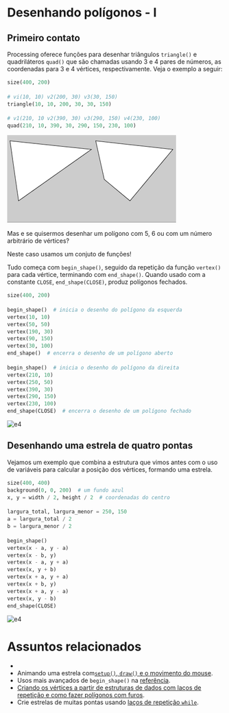 # Desenhando polígonos - I

## Primeiro contato

<!-- para o thumbnail do sumário
![](assets/estrela_4_pontas.png) 
-->

Processing oferece funções para desenhar triângulos `triangle()` e quadriláteros `quad()` que são chamadas usando 3 e 4 pares de números, as coordenadas para 3 e 4 vértices, respectivamente. Veja o exemplo a seguir:

<!-- editor-pyp5js -->
```python
size(400, 200)

# vi(10, 10) v2(200, 30) v3(30, 150)
triangle(10, 10, 200, 30, 30, 150)

# v1(210, 10 v2(390, 30) v3(290, 150) v4(230, 100)
quad(210, 10, 390, 30, 290, 150, 230, 100)
```

![](assets/triangle_quad.png)

Mas e se quisermos desenhar um polígono com 5, 6 ou com um número arbitrário de vértices?

Neste caso usamos um conjuto de funções!

Tudo começa com `begin_shape()`, seguido da repetição da função `vertex()` para cada vértice, terminando com `end_shape()`. Quando usado com a constante `CLOSE`, `end_shape(CLOSE)`, produz polígonos fechados.


<!-- editor-pyp5js -->
```python
size(400, 200)

begin_shape()  # inicia o desenho do polígono da esquerda
vertex(10, 10)
vertex(50, 50)
vertex(190, 30)
vertex(90, 150)
vertex(30, 100)
end_shape()  # encerra o desenho de um polígono aberto

begin_shape()  # inicia o desenho do polígono da direita
vertex(210, 10)
vertex(250, 50)
vertex(390, 30)
vertex(290, 150)
vertex(230, 100)
end_shape(CLOSE)  # encerra o desenho de um polígono fechado
```

![e4](assets/beginShape_endShape.png)

## Desenhando uma estrela de quatro pontas

Vejamos um exemplo que combina a estrutura que vimos antes com o uso de variáveis para calcular a posição dos vértices, formando uma estrela.

<!-- editor-pyp5js -->
```python
size(400, 400)
background(0, 0, 200)  # um fundo azul
x, y = width / 2, height / 2  # coordenadas do centro

largura_total, largura_menor = 250, 150
a = largura_total / 2
b = largura_menor / 2

begin_shape()
vertex(x - a, y - a)
vertex(x - b, y)
vertex(x - a, y + a)
vertex(x, y + b)
vertex(x + a, y + a)
vertex(x + b, y)
vertex(x + a, y - a)
vertex(x, y - b)
end_shape(CLOSE)
```

![e4](assets/estrela_4_pontas.png)



# Assuntos relacionados
- 
- Animando uma estrela com[`setup()`, `draw()` e o movimento do mouse](indentacao.md).
- Usos mais avançados de `begin_shape()` na [referência](https://py5coding.org/reference/sketch_begin_shape.html).
- [Criando os vértices a partir de estruturas de dados com laços de repetição e como fazer polígonos com furos](poligonos_2.md).
- Crie estrelas de muitas pontas usando [laços de repetição `while`](while.md).

